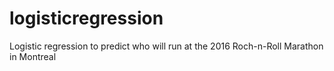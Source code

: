 # logisticregression
 Logistic regression to predict who will run at the 2016 Roch-n-Roll Marathon in Montreal 
